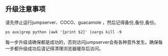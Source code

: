 ## 升级注意事项

请先停止运行jumpserver、COCO、guacamole ，然后记得备份,备份,备份。

```
ps aux|grep python |awk '{print $2}' |xargs kill -9
```

每一步升级请确保都是成功的，否则访问jumpserver会有各种意外发生。确保每一步都升级成功后请记得清理浏览器缓存后访问。

